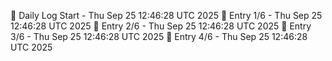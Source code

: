 📅 Daily Log Start - Thu Sep 25 12:46:28 UTC 2025
📌 Entry 1/6 - Thu Sep 25 12:46:28 UTC 2025
📌 Entry 2/6 - Thu Sep 25 12:46:28 UTC 2025
📌 Entry 3/6 - Thu Sep 25 12:46:28 UTC 2025
📌 Entry 4/6 - Thu Sep 25 12:46:28 UTC 2025
